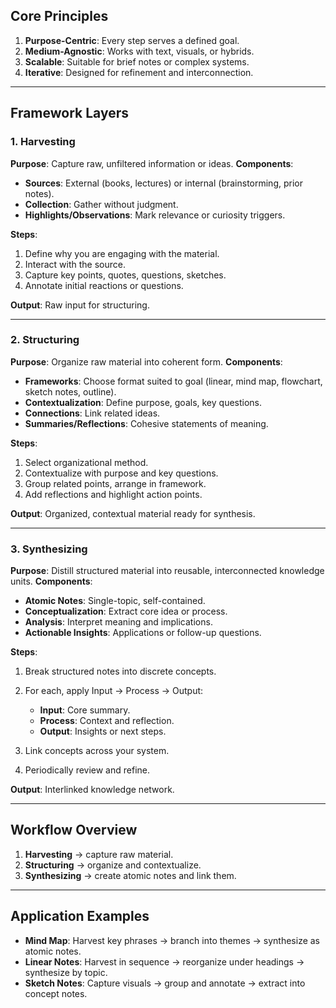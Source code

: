 ## Core Principles

1. **Purpose-Centric**: Every step serves a defined goal.
2. **Medium-Agnostic**: Works with text, visuals, or hybrids.
3. **Scalable**: Suitable for brief notes or complex systems.
4. **Iterative**: Designed for refinement and interconnection.

---

## Framework Layers

### 1. Harvesting

**Purpose**: Capture raw, unfiltered information or ideas.
**Components**:

* **Sources**: External (books, lectures) or internal (brainstorming, prior notes).
* **Collection**: Gather without judgment.
* **Highlights/Observations**: Mark relevance or curiosity triggers.

**Steps**:

1. Define why you are engaging with the material.
2. Interact with the source.
3. Capture key points, quotes, questions, sketches.
4. Annotate initial reactions or questions.

**Output**: Raw input for structuring.

---

### 2. Structuring

**Purpose**: Organize raw material into coherent form.
**Components**:

* **Frameworks**: Choose format suited to goal (linear, mind map, flowchart, sketch notes, outline).
* **Contextualization**: Define purpose, goals, key questions.
* **Connections**: Link related ideas.
* **Summaries/Reflections**: Cohesive statements of meaning.

**Steps**:

1. Select organizational method.
2. Contextualize with purpose and key questions.
3. Group related points, arrange in framework.
4. Add reflections and highlight action points.

**Output**: Organized, contextual material ready for synthesis.

---

### 3. Synthesizing

**Purpose**: Distill structured material into reusable, interconnected knowledge units.
**Components**:

* **Atomic Notes**: Single-topic, self-contained.
* **Conceptualization**: Extract core idea or process.
* **Analysis**: Interpret meaning and implications.
* **Actionable Insights**: Applications or follow-up questions.

**Steps**:

1. Break structured notes into discrete concepts.
2. For each, apply Input → Process → Output:

   * **Input**: Core summary.
   * **Process**: Context and reflection.
   * **Output**: Insights or next steps.
3. Link concepts across your system.
4. Periodically review and refine.

**Output**: Interlinked knowledge network.

---

## Workflow Overview

1. **Harvesting** → capture raw material.
2. **Structuring** → organize and contextualize.
3. **Synthesizing** → create atomic notes and link them.

---

## Application Examples

* **Mind Map**: Harvest key phrases → branch into themes → synthesize as atomic notes.
* **Linear Notes**: Harvest in sequence → reorganize under headings → synthesize by topic.
* **Sketch Notes**: Capture visuals → group and annotate → extract into concept notes.
